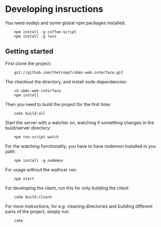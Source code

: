 # Developing insructions #
You need nodejs and some global npm packages installed.

		npm install -g coffee-script
		npm install -g less

## Getting started ##
First clone the project:

		git://github.com/thetrompf/xbmc-web-interface.git

The checkout the directory, and install node dependencies:

		cd xbmc-web-interface
		npm install

Then you need to build the project for the first time:

		cake build:all

Start the server with a watcher on, watching if something changes in the build/server directory:

		npm run-script watch

For the watching functionality, you have to have nodemon installed in you path:

		npm install -g nodemon

For usage without the wathcer run:

		npm start

For developing the client, run this for only building the client:

		cake build:client

For more instructions, for e.g. cleaning directories and building different parts of the project, simply run:

		cake
